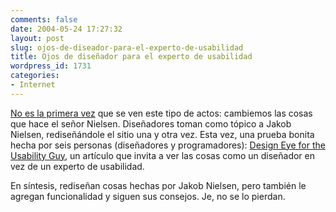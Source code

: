 ```yaml
---
comments: false
date: 2004-05-24 17:27:32
layout: post
slug: ojos-de-diseador-para-el-experto-de-usabilidad
title: Ojos de diseñador para el experto de usabilidad
wordpress_id: 1731
categories:
- Internet
---
```


[No es la primera vez](http://www.builtforthefuture.com/reuseit/) que se ven este tipo de actos: cambiemos las cosas que hace el señor Nielsen. Diseñadores toman como tópico a Jakob Nielsen, rediseñándole el sitio una y otra vez. Esta vez, una prueba bonita hecha por seis personas (diseñadores y programadores): [Design Eye for the Usability Guy](http://www.designbyfire.com/000094.html), un artículo que invita a ver las cosas como un diseñador en vez de un experto de usabilidad.





En síntesis, rediseñan cosas hechas por Jakob Nielsen, pero también le agregan funcionalidad y siguen sus consejos. Je, no se lo pierdan.




 
